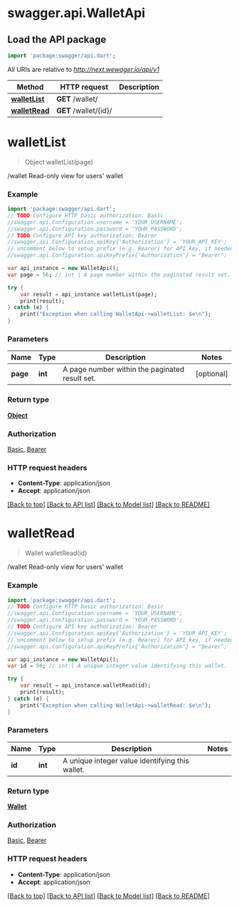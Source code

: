 # swagger.api.WalletApi

## Load the API package
```dart
import 'package:swagger/api.dart';
```

All URIs are relative to *http://next.wewager.io/api/v1*

Method | HTTP request | Description
------------- | ------------- | -------------
[**walletList**](WalletApi.md#walletList) | **GET** /wallet/ | 
[**walletRead**](WalletApi.md#walletRead) | **GET** /wallet/{id}/ | 


# **walletList**
> Object walletList(page)



/wallet Read-only view for users' wallet

### Example 
```dart
import 'package:swagger/api.dart';
// TODO Configure HTTP basic authorization: Basic
//swagger.api.Configuration.username = 'YOUR_USERNAME';
//swagger.api.Configuration.password = 'YOUR_PASSWORD';
// TODO Configure API key authorization: Bearer
//swagger.api.Configuration.apiKey{'Authorization'} = 'YOUR_API_KEY';
// uncomment below to setup prefix (e.g. Bearer) for API key, if needed
//swagger.api.Configuration.apiKeyPrefix{'Authorization'} = "Bearer";

var api_instance = new WalletApi();
var page = 56; // int | A page number within the paginated result set.

try { 
    var result = api_instance.walletList(page);
    print(result);
} catch (e) {
    print("Exception when calling WalletApi->walletList: $e\n");
}
```

### Parameters

Name | Type | Description  | Notes
------------- | ------------- | ------------- | -------------
 **page** | **int**| A page number within the paginated result set. | [optional] 

### Return type

[**Object**](Object.md)

### Authorization

[Basic](../README.md#Basic), [Bearer](../README.md#Bearer)

### HTTP request headers

 - **Content-Type**: application/json
 - **Accept**: application/json

[[Back to top]](#) [[Back to API list]](../README.md#documentation-for-api-endpoints) [[Back to Model list]](../README.md#documentation-for-models) [[Back to README]](../README.md)

# **walletRead**
> Wallet walletRead(id)



/wallet Read-only view for users' wallet

### Example 
```dart
import 'package:swagger/api.dart';
// TODO Configure HTTP basic authorization: Basic
//swagger.api.Configuration.username = 'YOUR_USERNAME';
//swagger.api.Configuration.password = 'YOUR_PASSWORD';
// TODO Configure API key authorization: Bearer
//swagger.api.Configuration.apiKey{'Authorization'} = 'YOUR_API_KEY';
// uncomment below to setup prefix (e.g. Bearer) for API key, if needed
//swagger.api.Configuration.apiKeyPrefix{'Authorization'} = "Bearer";

var api_instance = new WalletApi();
var id = 56; // int | A unique integer value identifying this wallet.

try { 
    var result = api_instance.walletRead(id);
    print(result);
} catch (e) {
    print("Exception when calling WalletApi->walletRead: $e\n");
}
```

### Parameters

Name | Type | Description  | Notes
------------- | ------------- | ------------- | -------------
 **id** | **int**| A unique integer value identifying this wallet. | 

### Return type

[**Wallet**](Wallet.md)

### Authorization

[Basic](../README.md#Basic), [Bearer](../README.md#Bearer)

### HTTP request headers

 - **Content-Type**: application/json
 - **Accept**: application/json

[[Back to top]](#) [[Back to API list]](../README.md#documentation-for-api-endpoints) [[Back to Model list]](../README.md#documentation-for-models) [[Back to README]](../README.md)

